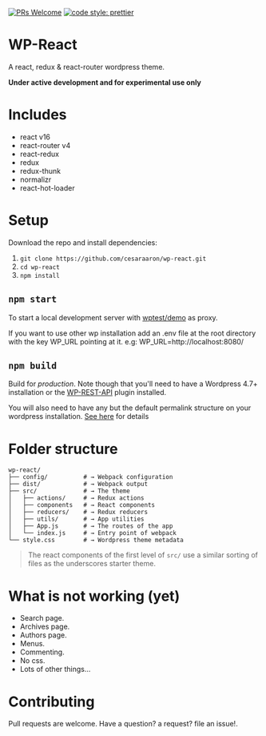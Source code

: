 [![PRs Welcome](https://img.shields.io/badge/PRs-welcome-brightgreen.svg?style=flat-square)](http://makeapullrequest.com)
[![code style: prettier](https://img.shields.io/badge/code_style-prettier-ff69b4.svg?style=flat-square)](https://github.com/prettier/prettier)
# WP-React
A react, redux & react-router wordpress theme.

**Under active development and for experimental use only**

# Includes
* react v16
* react-router v4
* react-redux
* redux
* redux-thunk
* normalizr
* react-hot-loader

# Setup
Download the repo and install dependencies:
1. `git clone https://github.com/cesaraaron/wp-react.git`
2. `cd wp-react`
3. `npm install`

## `npm start`
To start a local development server with [wptest/demo](http://wptest.io/demo) as proxy.

If you want to use other wp installation add an .env file at the root directory with the key WP_URL pointing at it. e.g: WP_URL=http://localhost:8080/


## `npm build`
Build for *production*.
Note though that you'll need to have a Wordpress 4.7+ installation or the [WP-REST-API](https://wordpress.org/plugins/json-rest-api/) plugin installed.

You will also need to have any but the default permalink structure on your wordpress installation. [See here](https://codex.wordpress.org/Settings_Permalinks_Screen) for details


# Folder structure
```
wp-react/
├── config/          # → Webpack configuration
├── dist/            # → Webpack output
├── src/             # → The theme
│   ├── actions/     # → Redux actions
│   ├── components   # → React components
│   ├── reducers/    # → Redux reducers
│   ├── utils/       # → App utilities
│   ├── App.js       # → The routes of the app
│   └── index.js     # → Entry point of webpack
└── style.css        # → Wordpress theme metadata
```
> The react components of the first level of `src/` use a similar sorting of files as the underscores starter theme.

# What is not working (yet)
* Search page.
* Archives page.
* Authors page.
* Menus.
* Commenting.
* No css.
* Lots of other things...

# Contributing
Pull requests are welcome. Have a question? a request? file an issue!.
